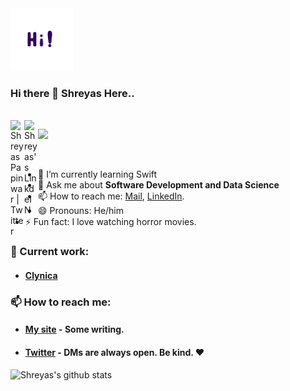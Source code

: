 <img src="https://github.com/shreyaspapi/shreyaspapi/blob/master/Hi.gif" alt="alt text" width="100" height="100" />

### Hi there 👋 Shreyas Here..

<br/>
<a href="https://twitter.com/spapinwar">
  <img align="left" alt="Shreyas Papinwar | Twitter" width="22px" src="https://cdn.jsdelivr.net/npm/simple-icons@v3/icons/twitter.svg" />
</a>
<a href="https://www.linkedin.com/in/shreyaspapi">
  <img align="left" alt="Shreyas's LinkdeIN" width="22px" src="https://cdn.jsdelivr.net/npm/simple-icons@v3/icons/linkedin.svg" />
</a>

![](https://visitor-badge.glitch.me/badge?page_id=shreyaspapi.shreyaspapi)

<br />

- 🌱 I’m currently learning Swift
- 💬 Ask me about **Software Development and Data Science**
- 📫 How to reach me: [Mail](mailto:spapinwar@gmail.com), [LinkedIn](https://www.linkedin.com/in/shreyaspapi).
- 😄 Pronouns: He/him
- ⚡ Fun fact: I love watching horror movies.


### 🔭 Current work: 

- #### [Clynica](https://clynica.tech/)

### 📫 How to reach me:
 - #### [My site](https://shreyaspapi.github.io) - Some writing.
 - #### [Twitter](https://twitter.com/sp) - DMs are always open. Be kind. ❤️

![Shreyas's github stats](https://github-readme-stats.vercel.app/api?username=shreyaspapi&show_icons=true&hide_border=true)
